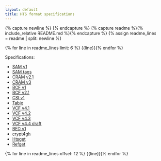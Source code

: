 ```yaml
---
layout: default
title: HTS format specifications
---
```

{% capture newline %}
{% endcapture %}
{% capture readme %}{% include_relative README.md %}{% endcapture %}
{% assign readme_lines = readme | split: newline %}

{% for line in readme_lines limit: 6 %}
{{line}}{% endfor %}

<div class="sidebar lowered">
Specifications:

- [SAM v1](SAMv1.pdf)
- [SAM tags](SAMtags.pdf)
- [CRAM v2.1](CRAMv2.1.pdf)
- [CRAM v3](CRAMv3.pdf)
- [BCF v1](BCFv1_qref.pdf)
- [BCF v2.1](BCFv2_qref.pdf)
- [CSI v1](CSIv1.pdf)
- [Tabix](tabix.pdf)
- [VCF v4.1](VCFv4.1.pdf)
- [VCF v4.2](VCFv4.2.pdf)
- [VCF v4.3](VCFv4.3.pdf)
- [VCF v4.4 draft](VCFv4.4.draft.pdf)
- [BED v1](BEDv1.pdf)
- [crypt4gh](crypt4gh.pdf)
- [Htsget](htsget.html)
- [Refget](refget.html)
</div>
<div class="mainbar">
{% for line in readme_lines offset: 12 %}
{{line}}{% endfor %}
</div>
<div class="clear"></div>
